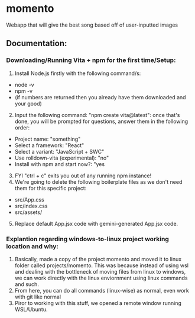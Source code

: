 # momento
Webapp that will give the best song based off of user-inputted images

## Documentation: 
### Downloading/Running Vita + npm for the first time/Setup:

1. Install Node.js firstly with the following command/s:
* node -v
* npm -v 
* (if numbers are returned then you already have them downloaded and your good)
2. Input the following command: "npm create vita@latest":
once that's done, you will be prompted for questions, answer them in the following order:
* Project name: "something"
* Select a framework: "React"
* Select a variant: "JavaScript + SWC"
* Use rolldown-vita (experimental): "no"
* Install with npm and start now?: "yes
3. FYI "ctrl + c" exits you out of any running npm instance!
4. We're going to delete the following boilerplate files as we don't need them for this specific project:
* src/App.css
* src/index.css
* src/assets/
5. Replace default App.jsx code with gemini-generated App.jsx code.
### Explantion regarding windows-to-linux project working location and why:
1. Basically, made a copy of the project momento and moved it to linux folder called projects/momento. This was because instead of using wsl and dealing with the bottleneck of moving files from linux to windows, we can work directly with the linux enviornment using linux commands and such.
2. From here, you can do all commands (linux-wise) as normal, even work with git like normal
3. Piror to working with this stuff, we opened a remote window running WSL/Ubuntu. 


  

